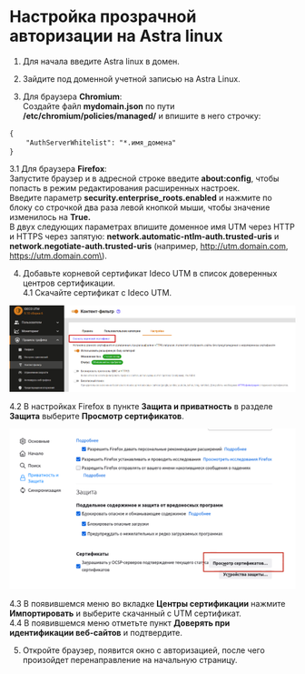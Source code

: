 # Настройка прозрачной авторизации на Astra linux

1. Для начала введите Astra linux  в домен. 

2. Зайдите под доменной учетной записью на Astra Linux.

3. Для браузера **Chromium**:   
Создайте файл **mydomain.json** по пути **/etc/chromium/policies/managed/** и впишите в него строчку: 

```text
{ 
    "AuthServerWhitelist": "*.имя_домена" 
} 
```

3.1 Для браузера **Firefox**:   
Запустите браузер и в адресной строке введите **about:config**, чтобы попасть в режим редактирования расширенных настроек.   
Введите параметр **security.enterprise\_roots.enabled** и нажмите по блоку со строчкой два раза левой кнопкой мыши, чтобы значение изменилось на **True.**  
В двух следующих параметрах впишите доменное имя UTM через HTTP и HTTPS через запятую: **network.automatic-ntlm-auth.trusted-uris** и **network.negotiate-auth.trusted-uris** \(например, http://utm.domain.com, https://utm.domain.com\).

4.  Добавьте корневой сертификат Ideco UTM в список доверенных центров сертификации.   
4.1 Скачайте сертификат с Ideco UTM.

![](../../.gitbook/assets/kf-settings-sert%20%282%29%20%282%29%20%282%29%20%282%29%20%282%29%20%282%29.png)

  
4.2 В настройках Firefox в пункте **Защита и приватность** в разделе **Защита** выберите **Просмотр сертификатов**. 

![](../../.gitbook/assets/firefix-sert.png)

  
4.3 В появившемся меню во вкладке **Центры сертификации** нажмите **Импортировать** и выберите скачанный с UTM сертификат.   
4.4 В появившемся меню отметьте пункт **Доверять при идентификации веб-сайтов** и подтвердите.

5. Откройте браузер, появится окно с авторизацией, после чего произойдет перенаправление на начальную страницу.

